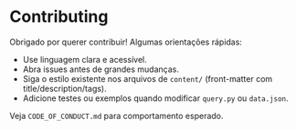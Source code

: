 # Contributing

Obrigado por querer contribuir! Algumas orientações rápidas:

- Use linguagem clara e acessível.
- Abra issues antes de grandes mudanças.
- Siga o estilo existente nos arquivos de `content/` (front-matter com title/description/tags).
- Adicione testes ou exemplos quando modificar `query.py` ou `data.json`.

Veja `CODE_OF_CONDUCT.md` para comportamento esperado.
